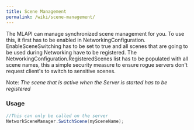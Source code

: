 ```yaml
---
title: Scene Management
permalink: /wiki/scene-management/
---
```


The MLAPI can manage synchronized scene management for you. To use this, it first has to be enabled in NetworkingConfiguration. EnableSceneSwitching has to be set to true and all scenes that are going to be used during Networking have to be registered. The NetworkingConfiguration.RegisteredScenes list has to be populated with all scene names, this a simple security measure to ensure rogue servers don't request client's to switch to sensitive scenes.

Note:
_The scene that is active when the Server is started has to be registered_

### Usage
```csharp
//This can only be called on the server
NetworkSceneManager.SwitchScene(mySceneName);
```
